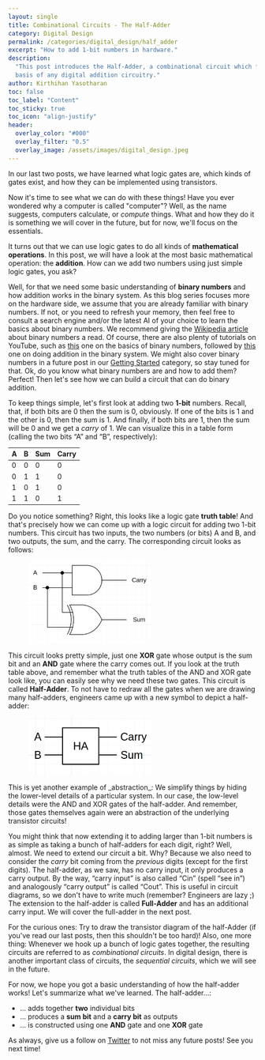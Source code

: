 ```yaml
---
layout: single
title: Combinational Circuits - The Half-Adder
category: Digital Design
permalink: /categories/digital_design/half_adder
excerpt: "How to add 1-bit numbers in hardware."
description:
  "This post introduces the Half-Adder, a combinational circuit which forms the
  basis of any digital addition circuitry."
author: Kirthihan Yasotharan
toc: false
toc_label: "Content"
toc_sticky: true
toc_icon: "align-justify"
header:
  overlay_color: "#000"
  overlay_filter: "0.5"
  overlay_image: /assets/images/digital_design.jpeg
---
```


In our last two posts, we have learned what logic gates are, which kinds of
gates exist, and how they can be implemented using transistors.

Now it's time to see what we can do with these things! Have you ever wondered
why a computer is called "computer"? Well, as the name suggests, computers
calculate, or _compute_ things. What and how they do it is something we will
cover in the future, but for now, we'll focus on the essentials.

It turns out that we can use logic gates to do all kinds of **mathematical
operations**. In this post, we will have a look at the most basic mathematical
operation: the **addition**. How can we add two numbers using just simple logic
gates, you ask?

Well, for that we need some basic understanding of **binary numbers** and how
addition works in the binary system. As this blog series focuses more on the
hardware side, we assume that you are already familiar with binary numbers. If
not, or you need to refresh your memory, then feel free to consult a search
engine and/or the latest AI of your choice to learn the basics about binary
numbers. We recommend giving the
[Wikipedia article](https://en.wikipedia.org/wiki/Binary_number) about binary
numbers a read. Of course, there are also plenty of tutorials on YouTube, such
as [this](https://www.youtube.com/watch?v=LpuPe81bc2w) one on the basics of
binary numbers, followed by [this](https://www.youtube.com/watch?v=C5EkxfNEMjE)
one on doing addition in the binary system. We might also cover binary numbers
in a future post in our [Getting Started](/categories/getting_started) category,
so stay tuned for that. Ok, do you know what binary numbers are and how to add
them? Perfect! Then let's see how we can build a circuit that can do binary
addition.

To keep things simple, let's first look at adding two **1-bit** numbers. Recall,
that, if both bits are 0 then the sum is 0, obviously. If one of the bits is 1
and the other is 0, then the sum is 1. And finally, if both bits are 1, then the
sum will be 0 and we get a _carry_ of 1. We can visualize this in a table form
(calling the two bits “A” and “B”, respectively):

| A   | B   | Sum | Carry |
| --- | --- | --- | ----- |
| 0   | 0   | 0   | 0     |
| 0   | 1   | 1   | 0     |
| 1   | 0   | 1   | 0     |
| 1   | 1   | 0   | 1     |

Do you notice something? Right, this looks like a logic gate **truth table**!
And that's precisely how we can come up with a logic circuit for adding two
1-bit numbers. This circuit has two inputs, the two numbers (or bits) A and B,
and two outputs, the sum, and the carry. The corresponding circuit looks as
follows:

<figure class="img-center" style="width:50%">
  <img src="/assets/images/dd-00005-half_adder_circuit.png" alt="Half Adder" title="Half Adder">
  <!-- <figcaption class="figure-caption text-center">Microchips</figcaption> -->
</figure>

This circuit looks pretty simple, just one **XOR** gate whose output is the sum
bit and an **AND** gate where the carry comes out. If you look at the truth
table above, and remember what the truth tables of the AND and XOR gate look
like, you can easily see why we need these two gates. This circuit is called
**Half-Adder**. To not have to redraw all the gates when we are drawing many
half-adders, engineers came up with a new symbol to depict a half-adder:

<figure class="img-center" style="width:50%">
  <img src="/assets/images/dd-00005-half_adder_symbol.png" alt="Half Adder Symbol" title="Half Adder Symbol">
  <!-- <figcaption class="figure-caption text-center">Microchips</figcaption> -->
</figure>

<div class='note-normal' markdown='1'>
This is yet another example of _abstraction_: We simplify things by hiding the
lower-level details of a particular system. In our case, the low-level details
were the AND and XOR gates of the half-adder. And remember, those gates
themselves again were an abstraction of the underlying transistor circuits!
</div>

You might think that now extending it to adding larger than 1-bit numbers is as
simple as taking a bunch of half-adders for each digit, right? Well, almost. We
need to extend our circuit a bit. Why? Because we also need to consider the
_carry_ bit coming from the _previous_ digits (except for the first digits). The
half-adder, as we saw, has no carry input, it only produces a carry output. By
the way, “carry input” is also called “Cin” (spell “see in”) and analogously
“carry output” is called “Cout”. This is useful in circuit diagrams, so we don't
have to write much (remember? Engineers are lazy ;) The extension to the
half-adder is called **Full-Adder** and has an additional carry input. We will
cover the full-adder in the next post.

For the curious ones: Try to draw the transistor diagram of the half-Adder (if
you've read our last posts, then this shouldn't be too hard)! Also, one more
thing: Whenever we hook up a bunch of logic gates together, the resulting
circuits are referred to as _combinational circuits_. In digital design, there
is another important class of circuits, the _sequential circuits_, which we will
see in the future.

For now, we hope you got a basic understanding of how the half-adder works!
Let's summarize what we've learned. The half-adder...:

- ... adds together **two** individual bits
- ... produces a **sum bit** and a **carry bit** as outputs
- ... is constructed using one **AND** gate and one **XOR** gate

As always, give us a follow on [Twitter](https://twitter.com/bitsandvolts) to
not miss any future posts! See you next time!
